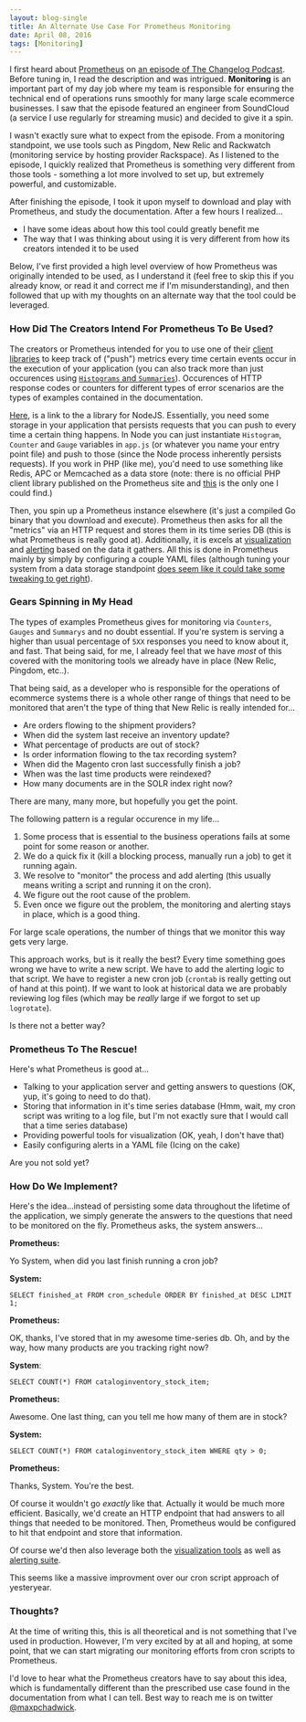 ```yaml
---
layout: blog-single
title: An Alternate Use Case For Prometheus Monitoring
date: April 08, 2016
tags: [Monitoring]
---
```


I first heard about [Prometheus](http://prometheus.io/) on [an episode of The Changelog Podcast](https://changelog.com/168/). Before tuning in, I read the description and was intrigued.  **Monitoring** is an important part of my day job where my team is responsible for ensuring the technical end of operations runs smoothly for many large scale ecommerce businesses. I saw that the episode featured an engineer from SoundCloud (a service I use regularly for streaming music) and decided to give it a spin.

<!-- excerpt_separator -->

I wasn't exactly sure what to expect from the episode. From a monitoring standpoint, we use tools such as Pingdom, New Relic and Rackwatch (monitoring service by hosting provider Rackspace). As I listened to the episode, I quickly realized that Prometheus is something very different from those tools - something a lot more involved to set up, but extremely powerful, and customizable.

After finishing the episode, I took it upon myself to download and play with Prometheus, and study the documentation. After a few hours I realized...

- I have some ideas about how this tool could greatly benefit me
- The way that I was thinking about using it is very different from how its creators intended it to be used

Below, I've first provided a high level overview of how Prometheus was originally intended to be used, as I understand it (feel free to skip this if you already know, or read it and correct me if I'm misunderstanding), and then followed that up with my thoughts on an alternate way that the tool could be leveraged.

### How Did The Creators Intend For Prometheus To Be Used?

The creators or Prometheus intended for you to use one of their [client libraries](http://prometheus.io/docs/instrumenting/clientlibs/) to keep track of ("push") metrics every time certain events occur in the execution of your application (you can also track more than just occurences using [`Histograms` and `Summaries`](http://prometheus.io/docs/practices/histograms/)). Occurences of HTTP response codes or counters for different types of error scenarios are the types of examples contained in the documentation. 

[Here](https://github.com/siimon/prom-client), is a link to the a library for NodeJS. Essentially, you need some storage in your application that persists requests that you can push to every time a certain thing happens. In Node you can just instantiate `Histogram`, `Counter` and `Gauge` variables in `app.js` (or whatever you name your entry point file) and push to those (since the Node process inherently persists requests). If you work in PHP (like me), you'd need to use something like Redis, APC or Memcached as a data store (note: there is no official PHP client library published on the Prometheus site and [this](https://github.com/lazyshot/prometheus-php) is the only one I could find.)

Then, you spin up a Prometheus instance elsewhere (it's just a compiled Go binary that you download and execute). Prometheus then asks for all the "metrics" via an HTTP request and stores them in its time series DB (this is what Prometheus is really good at). Additionally, it is excels at [visualization](http://prometheus.io/docs/visualization/grafana/) and [alerting](http://prometheus.io/docs/alerting/alertmanager/) based on the data it gathers. All this is done in Prometheus mainly by simply by configuring a couple YAML files (although tuning your system from a data storage standpoint [does seem like it could take some tweaking to get right](http://prometheus.io/docs/operating/storage/)).

### Gears Spinning in My Head

The types of examples Prometheus gives for monitoring via `Counters`, `Gauges` and `Summarys` and no doubt essential. If you're system is serving a higher than usual percentage of `5XX` responses you need to know about it, and fast. That being said, for me, I already feel that we have *most* of this covered with the monitoring tools we already have in place (New Relic, Pingdom, etc..). 

That being said, as a developer who is responsible for the operations of ecommerce systems there is a whole other range of things that need to be monitored that aren't the type of thing that New Relic is really intended for...

- Are orders flowing to the shipment providers?
- When did the system last receive an inventory update?
- What percentage of products are out of stock?
- Is order information flowing to the tax recording system?
- When did the Magento cron last successfully finish a job?
- When was the last time products were reindexed?
- How many documents are in the SOLR index right now?

There are many, many more, but hopefully you get the point.

The following pattern is a regular occurence in my life...

1. Some process that is essential to the business operations fails at some point for some reason or another.
2. We do a quick fix it (kill a blocking process, manually run a job) to get it running again.
3. We resolve to "monitor" the process and add alerting (this usually means writing a script and running it on the cron).
4. We figure out the root cause of the problem.
5. Even once we figure out the problem, the monitoring and alerting stays in place, which is a good thing.

For large scale operations, the number of things that we monitor this way gets very large.

This approach works, but is it really the best? Every time something goes wrong we have to write a new script. We have to add the alerting logic to that script. We have to register a new cron job (`crontab` is really getting out of hand at this point). If we want to look at historical data we are probably reviewing log files (which may be *really* large if we forgot to set up `logrotate`).

Is there not a better way?

### Prometheus To The Rescue!

Here's what Prometheus is good at...

- Talking to your application server and getting answers to questions (OK, yup, it's going to need to do that).
- Storing that information in it's time series database (Hmm, wait, my cron script was writing to a log file, but I'm not exactly sure that I would call that a time series database)
- Providing powerful tools for visualization (OK, yeah, I don't have that)
- Easily configuring alerts in a YAML file (Icing on the cake)

Are you not sold yet?

### How Do We Implement?

Here's the idea...instead of persisting some data throughout the lifetime of the application, we simply generate the answers to the questions that need to be monitored on the fly. Prometheus asks, the system answers...

**Prometheus:**

Yo System, when did you last finish running a cron job?

**System:**

`SELECT finished_at FROM cron_schedule ORDER BY finished_at DESC LIMIT 1;`

**Prometheus:** 

OK, thanks, I've stored that in my awesome time-series db. Oh, and by the way, how many products are you tracking right now?

**System**: 

`SELECT COUNT(*) FROM cataloginventory_stock_item;`


**Prometheus:** 

Awesome. One last thing, can you tell me how many of them are in stock?

**System:**

`SELECT COUNT(*) FROM cataloginventory_stock_item WHERE qty > 0;`

**Prometheus:**

Thanks, System. You're the best.

Of course it wouldn't go *exactly* like that. Actually it would be much more efficient. Basically, we'd create an HTTP endpoint that had answers to all things that needed to be monitored. Then, Prometheus would be configured to hit that endpoint and store that information.

Of course we'd then also leverage both the [visualization tools](http://prometheus.io/docs/visualization/grafana/) as well as [alerting suite](http://prometheus.io/docs/alerting/alertmanager/).

This seems like a massive improvment over our cron script approach of yesteryear.

### Thoughts?

At the time of writing this, this is all theoretical and is not something that I've used in production. However, I'm very excited by at all and hoping, at some point, that we can start migrating our monitoring efforts from cron scripts to Prometheus.

I'd love to hear what the Prometheus creators have to say about this idea, which is fundamentally different than the prescribed use case found in the documentation from what I can tell. Best way to reach me is on twitter [@maxpchadwick](https://twitter.com/maxpchadwick).
